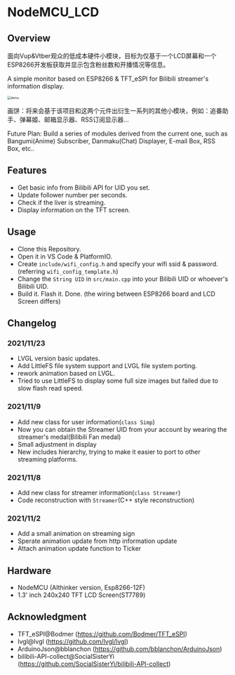 # NodeMCU_LCD

## Overview
面向Vup&Vtber观众的低成本硬件小模块，目标为仅基于一个LCD屏幕和一个ESP8266开发板获取并显示包含粉丝数和开播情况等信息。

A simple monitor based on ESP8266 & TFT_eSPI for Bilibili streamer's information display.

<img src=".\pic\demo_lvgl.jpg" alt="demo" style="zoom:50%;" />

画饼：将来会基于该项目和这两个元件出衍生一系列的其他小模块，例如：追番助手、弹幕姬、邮箱显示器、RSS订阅显示器...

Future Plan: Build a series of modules derived from the current one, such as Bangumi(Anime) Subscriber, Danmaku(Chat) Displayer, E-mail Box, RSS Box, etc..

## Features

+ Get basic info from Bilibili API for UID you set.
+ Update follower number per seconds.
+ Check if the liver is streaming.
+ Display information on the TFT screen.

## Usage

+ Clone this Repository.
+ Open it in VS Code & PlatformIO.
+ Create `include/wifi_config.h` and specify your wifi ssid & password.(referring `wifi_config_template.h`)
+ Change the `String UID` in `src/main.cpp` into your Bilibili UID or whoever's Bilibili UID.
+ Build it. Flash it. Done. (the wiring between ESP8266 board and LCD Screen differs)

## Changelog

### 2021/11/23
+ LVGL version basic updates.
+ Add LittleFS file system support and LVGL file system porting.
+ rework animation based on LVGL.
+ Tried to use LittleFS to display some full size images but failed due to slow flash read speed.
### 2021/11/9
+ Add new class for user information(`class Simp`)
+ Now you can obtain the Streamer UID from your account by wearing the streamer's medal(Bilibili Fan medal)
+ Small adjustment in display
+ New includes hierarchy, trying to make it easier to port to other streaming platforms.
### 2021/11/8
+ Add new class for streamer information(`class Streamer`)
+ Code reconstruction with `Streamer`(C++ style reconstruction)
### 2021/11/2
+ Add a small animation on streaming sign
+ Sperate animation update from http information update
+ Attach animation update function to Ticker

## Hardware

+ NodeMCU (AIthinker version, Esp8266-12F)
+ 1.3' inch 240x240 TFT LCD Screen(ST7789)

## Acknowledgment

+ TFT_eSPI@Bodmer (https://github.com/Bodmer/TFT_eSPI)
+ lvgl@lvgl (https://github.com/lvgl/lvgl)
+ ArduinoJson@bblanchon (https://github.com/bblanchon/ArduinoJson)
+ bilibili-API-collect@SocialSisterYi (https://github.com/SocialSisterYi/bilibili-API-collect)